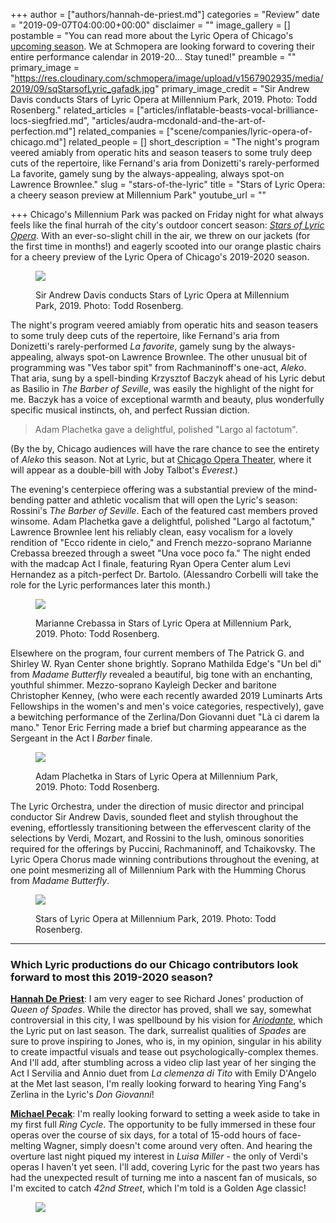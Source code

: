 +++
author = ["authors/hannah-de-priest.md"]
categories = "Review"
date = "2019-09-07T04:00:00+00:00"
disclaimer = ""
image_gallery = []
postamble = "You can read more about the Lyric Opera of Chicago's [upcoming season](https://www.lyricopera.org/seasontickets/2019-20-season/). We at Schmopera are looking forward to covering their entire performance calendar in 2019-20... Stay tuned!"
preamble = ""
primary_image = "https://res.cloudinary.com/schmopera/image/upload/v1567902935/media/2019/09/sqStarsofLyric_gafadk.jpg"
primary_image_credit = "Sir Andrew Davis conducts Stars of Lyric Opera at Millennium Park, 2019. Photo: Todd Rosenberg."
related_articles = ["articles/inflatable-beasts-vocal-brilliance-locs-siegfried.md", "articles/audra-mcdonald-and-the-art-of-perfection.md"]
related_companies = ["scene/companies/lyric-opera-of-chicago.md"]
related_people = []
short_description = "The night's program veered amiably from operatic hits and season teasers to some truly deep cuts of the repertoire, like Fernand's aria from Donizetti's rarely-performed La favorite, gamely sung by the always-appealing, always spot-on Lawrence Brownlee."
slug = "stars-of-the-lyric"
title = "Stars of Lyric Opera: a cheery season preview at Millennium Park"
youtube_url = ""

+++
Chicago's Millennium Park was packed on Friday night for what always feels like the final hurrah of the city's outdoor concert season: [_Stars of Lyric Opera_](https://www.lyricopera.org/productions/lyric-opera/stars-of-lyric-opera-at-millennium-park/). With an ever-so-slight chill in the air, we threw on our jackets (for the first time in months!) and eagerly scooted into our orange plastic chairs for a cheery preview of the Lyric Opera of Chicago's 2019-2020 season.

<figure data-type="image">

![](https://res.cloudinary.com/schmopera/image/upload/v1567902593/media/2019/09/StarsofLyric2_f29d39.jpg)

<figcaption>Sir Andrew Davis conducts Stars of Lyric Opera at Millennium Park, 2019. Photo: Todd Rosenberg.</figcaption>

</figure>

The night's program veered amiably from operatic hits and season teasers to some truly deep cuts of the repertoire, like Fernand's aria from Donizetti's rarely-performed _La favorite_, gamely sung by the always-appealing, always spot-on Lawrence Brownlee. The other unusual bit of programming was "Ves tabor spit" from Rachmaninoff's one-act, _Aleko_. That aria, sung by a spell-binding Krzysztof Baczyk ahead of his Lyric debut as Basilio in _The Barber of Seville_, was easily the highlight of the night for me. Baczyk has a voice of exceptional warmth and beauty, plus wonderfully specific musical instincts, oh, and perfect Russian diction.

> Adam Plachetka gave a delightful, polished "Largo al factotum".

(By the by, Chicago audiences will have the rare chance to see the entirety of _Aleko_ this season. Not at Lyric, but at [Chicago Opera Theater](https://www.chicagooperatheater.org), where it will appear as a double-bill with Joby Talbot's _Everest_.)

The evening's centerpiece offering was a substantial preview of the mind-bending patter and athletic vocalism that will open the Lyric's season: Rossini's _The Barber of Seville_. Each of the featured cast members proved winsome. Adam Plachetka gave a delightful, polished "Largo al factotum," Lawrence Brownlee lent his reliably clean, easy vocalism for a lovely rendition of "Ecco ridente in cielo," and French mezzo-soprano Marianne Crebassa breezed through a sweet "Una voce poco fa." The night ended with the madcap Act I finale, featuring Ryan Opera Center alum Levi Hernandez as a pitch-perfect Dr. Bartolo. (Alessandro Corbelli will take the role for the Lyric performances later this month.)

<figure data-type="image">

![](https://res.cloudinary.com/schmopera/image/upload/v1567902646/media/2019/09/StarsofLyric3_iyh9m9.jpg)

<figcaption>Marianne Crebassa in Stars of Lyric Opera at Millennium Park, 2019. Photo: Todd Rosenberg.</figcaption>

</figure>

Elsewhere on the program, four current members of The Patrick G. and Shirley W. Ryan Center shone brightly. Soprano Mathilda Edge's "Un bel dì" from _Madame Butterfly_ revealed a beautiful, big tone with an enchanting, youthful shimmer. Mezzo-soprano Kayleigh Decker and baritone Christopher Kenney, (who were each recently awarded 2019 Luminarts Arts Fellowships in the women's and men's voice categories, respectively), gave a bewitching performance of the Zerlina/Don Giovanni duet "Là ci darem la mano." Tenor Eric Ferring made a brief but charming appearance as the Sergeant in the Act I _Barber_ finale.

<figure data-type="image">

![](https://res.cloudinary.com/schmopera/image/upload/v1567902667/media/2019/09/StarsofLyric4_igumms.jpg)

<figcaption>Adam Plachetka in Stars of Lyric Opera at Millennium Park, 2019. Photo: Todd Rosenberg.</figcaption>

</figure>

The Lyric Orchestra, under the direction of music director and principal conductor Sir Andrew Davis, sounded fleet and stylish throughout the evening, effortlessly transitioning between the effervescent clarity of the selections by Verdi, Mozart, and Rossini to the lush, ominous sonorities required for the offerings by Puccini, Rachmaninoff, and Tchaikovsky. The Lyric Opera Chorus made winning contributions throughout the evening, at one point mesmerizing all of Millennium Park with the Humming Chorus from _Madame Butterfly_.

<figure data-type="image">

![](https://res.cloudinary.com/schmopera/image/upload/v1567902678/media/2019/09/StarsofLyric5_wo6u11.jpg)

<figcaption>Stars of Lyric Opera at Millennium Park, 2019. Photo: Todd Rosenberg.</figcaption>

</figure>

***

### Which Lyric productions do our Chicago contributors look forward to most this 2019-2020 season?

[**Hannah De Priest**](/authors/hannah-de-priest/): I am very eager to see Richard Jones' production of _Queen of Spades_. While the director has proved, shall we say, somewhat controversial in this city, I was spellbound by his vision for [_Ariodante_](/chicago-ariodante-pulses-with-emotion-and-suspense/), which the Lyric put on last season. The dark, surrealist qualities of _Spades_ are sure to prove inspiring to Jones, who is, in my opinion, singular in his ability to create impactful visuals and tease out psychologically-complex themes. And I'll add, after stumbling across a video clip last year of her singing the Act I Servilia and Annio duet from _La clemenza di Tito_ with Emily D'Angelo at the Met last season, I'm really looking forward to hearing Ying Fang's Zerlina in the Lyric's _Don Giovanni_!

[**Michael Pecak**](/authors/michael-pecak/): I'm really looking forward to setting a week aside to take in my first full _Ring Cycle_. The opportunity to be fully immersed in these four operas over the course of six days, for a total of 15-odd hours of face-melting Wagner, simply doesn't come around very often. And hearing the overture last night piqued my interest in _Luisa Miller_ - the only of Verdi's operas I haven't yet seen. I'll add, covering Lyric for the past two years has had the unexpected result of turning me into a nascent fan of musicals, so I'm excited to catch _42nd Street_, which I'm told is a Golden Age classic!

<figure data-type="image">

![](https://res.cloudinary.com/schmopera/image/upload/v1567902580/media/2019/09/StarsofLyric1_tu8uqt.jpg)

<figcaption></figcaption>

</figure>